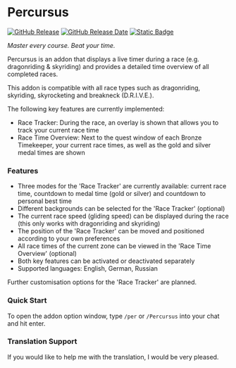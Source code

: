 # Percursus

[![GitHub Release](https://img.shields.io/github/v/release/wow-addon-dev/Percursus?color=blue&logo=github&cacheSeconds=600)](https://github.com/wow-addon-dev/Percursus/releases)
[![GitHub Release Date](https://img.shields.io/github/release-date/wow-addon-dev/Percursus?color=blue&logo=github&cacheSeconds=600)](https://github.com/wow-addon-dev/Percursus/releases)
[![Static Badge](https://img.shields.io/badge/buy_me_a_coffe-donate-yellow?logo=buy-me-a-coffee&logoColor=white)](https://buymeacoffee.com/diomsg)

*Master every course. Beat your time.*

Percursus is an addon that displays a live timer during a race (e.g. dragonriding & skyriding) and provides a detailed time overview of all completed races.

This addon is compatible with all race types such as dragonriding, skyriding, skyrocketing and breakneck (D.R.I.V.E.).

The following key features are currently implemented:
*   Race Tracker: During the race, an overlay is shown that allows you to track your current race time
*   Race Time Overview: Next to the quest window of each Bronze Timekeeper, your current race times, as well as the gold and silver medal times are shown

### Features

*   Three modes for the 'Race Tracker' are currently available: current race time, countdown to medal time (gold or silver) and countdown to personal best time
*   Different backgrounds can be selected for the 'Race Tracker' (optional)
*   The current race speed (gliding speed) can be displayed during the race (this only works with dragonriding and skyriding)
*   The position of the 'Race Tracker' can be moved and positioned according to your own preferences
*   All race times of the current zone can be viewed in the 'Race Time Overview' (optional)
*   Both key features can be activated or deactivated separately
*   Supported languages: English, German, Russian

Further customisation options for the 'Race Tracker' are planned.

### Quick Start

To open the addon option window, type `/per` or `/Percursus` into your chat and hit enter.

### Translation Support

If you would like to help me with the translation, I would be very pleased.
